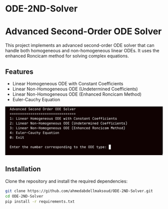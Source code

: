 # ODE-2ND-Solver
# Advanced Second-Order ODE Solver

This project implements an advanced second-order ODE solver that can handle both homogeneous and non-homogeneous linear ODEs. It uses the enhanced Roncicam method for solving complex equations.

## Features
- Linear Homogeneous ODE with Constant Coefficients
- Linear Non-Homogeneous ODE (Undetermined Coefficients)
- Linear Non-Homogeneous ODE (Enhanced Roncicam Method)
- Euler-Cauchy Equation

![Terminal](./Terminal.png)
## Installation

Clone the repository and install the required dependencies:

```bash
git clone https://github.com/ahmedabdellmaksoud/ODE-2ND-Solver.git
cd ODE-2ND-Solver
pip install -r requirements.txt
